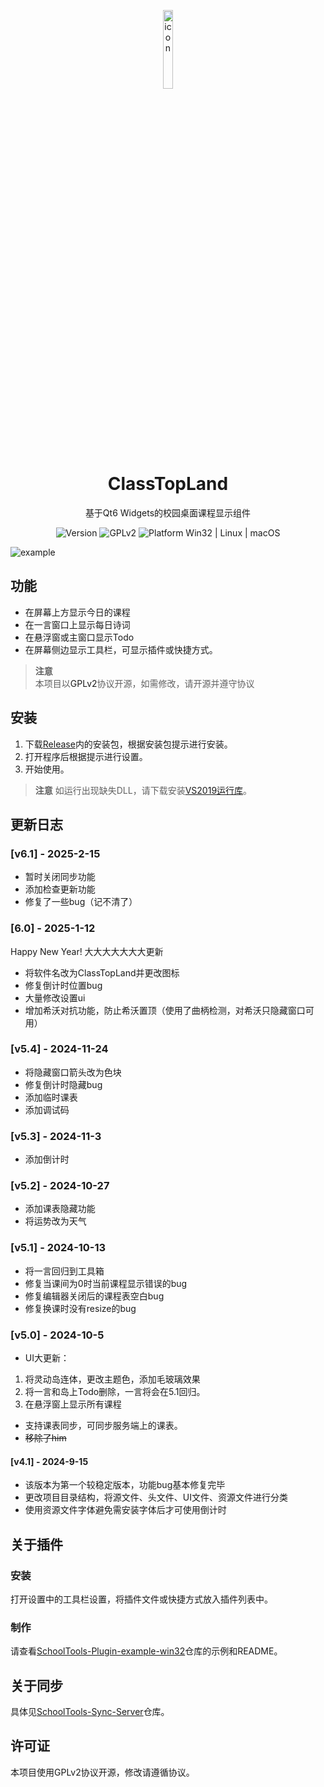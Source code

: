 <p align="center">
  <img width="18%" alt="icon" src="https://cdn.luogu.com.cn/upload/image_hosting/cq2imakn.png">

</p>
  <h1 align="center">
  ClassTopLand
</h1>
<p align="center">
  基于Qt6 Widgets的校园桌面课程显示组件
</p>

<p align="center">
    <img src="https://img.shields.io/badge/Version-v5.4-2334D05" alt="Version">

  <a style="text-decoration:none" href="/LICENSE">
    <img src="https://img.shields.io/badge/License-GPLv2-blue?color=#4ec820" alt="GPLv2"/>
  </a>

  <a style="text-decoration:none" href="https://github.com/Aero80wd/ClassTopLand/releases">
    <img src="https://img.shields.io/badge/Platform-Windows_Only-blue?color=#4ec820" alt="Platform Win32 | Linux | macOS"/>
  </a>
</p>

<img src="https://disk.aero8m.cloud/p/共享图床/classtopland.png" alt="example">




## 功能
- 在屏幕上方显示今日的课程
- 在一言窗口上显示每日诗词
- 在悬浮窗或主窗口显示Todo
- 在屏幕侧边显示工具栏，可显示插件或快捷方式。
> **注意**<br/>
> 本项目以<a style="text-decoration:none" href="/LICENSE">GPLv2</a>协议开源，如需修改，请开源并遵守协议


## 安装
1. 下载<a href="https://gitee.com/Aero80wd/SchoolTools/releases">Release</a>内的安装包，根据安装包提示进行安装。
2. 打开程序后根据提示进行设置。
3. 开始使用。
> **注意**
> 如运行出现缺失DLL，请下载安装[VS2019运行库](https://aka.ms/vs/17/release/vc_redist.x64.exe)。
## 更新日志
### [v6.1] - 2025-2-15
- 暂时关闭同步功能
- 添加检查更新功能
- 修复了一些bug（记不清了）
### [6.0] - 2025-1-12 
Happy New Year!
大大大大大大大更新
- 将软件名改为ClassTopLand并更改图标
- 修复倒计时位置bug
- 大量修改设置ui
- 增加希沃对抗功能，防止希沃置顶（使用了曲柄检测，对希沃只隐藏窗口可用）
### [v5.4] - 2024-11-24
- 将隐藏窗口箭头改为色块
- 修复倒计时隐藏bug
- 添加临时课表
- 添加调试码
### [v5.3] - 2024-11-3
- 添加倒计时
### [v5.2] - 2024-10-27
- 添加课表隐藏功能
- 将运势改为天气
### [v5.1] - 2024-10-13
- 将一言回归到工具箱
- 修复当课间为0时当前课程显示错误的bug
- 修复编辑器关闭后的课程表空白bug
- 修复换课时没有resize的bug
### [v5.0] - 2024-10-5
- UI大更新：
1. 将灵动岛连体，更改主题色，添加毛玻璃效果
2. 将一言和岛上Todo删除，一言将会在5.1回归。
3. 在悬浮窗上显示所有课程
- 支持课表同步，可同步服务端上的课表。
- ~~移除了him~~
#### [v4.1] - 2024-9-15
- 该版本为第一个较稳定版本，功能bug基本修复完毕
- 更改项目目录结构，将源文件、头文件、UI文件、资源文件进行分类
- 使用资源文件字体避免需安装字体后才可使用倒计时

## 关于插件
### 安装
打开设置中的工具栏设置，将插件文件或快捷方式放入插件列表中。
### 制作
请查看[SchoolTools-Plugin-example-win32](https://github.com/Aero80wd/SchoolTools-Plugin-example-win32)仓库的示例和README。
## 关于同步
具体见[SchoolTools-Sync-Server](https://github.com/Aero80wd/SchoolTools-Sync-Server)仓库。
## 许可证
本项目使用<a style="text-decoration:none" href="/LICENSE">GPLv2</a>协议开源，修改请遵循协议。
